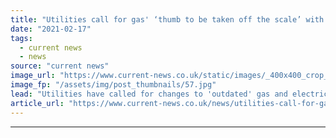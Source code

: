 ```yaml
---
title: "Utilities call for gas' ‘thumb to be taken off the scale’ with changes to levies"
date: "2021-02-17"
tags: 
  - current news
  - news
source: "current news"
image_url: "https://www.current-news.co.uk/static/images/_400x400_crop_center-center/Gas-hobs-Pixabay-NC.jpg"
image_fp: "/assets/img/post_thumbnails/57.jpg"
lead: "Utilities have called for changes to 'outdated' gas and electricity levies in a bid to decrease costs of electrified heating and save the poorest households more than £100 a year."
article_url: "https://www.current-news.co.uk/news/utilities-call-for-gases-thumb-to-be-taken-off-the-scale-with-changes-to-levies?utm_source=rss-feeds&utm_medium=rss&utm_campaign=rss"
---
```


---
